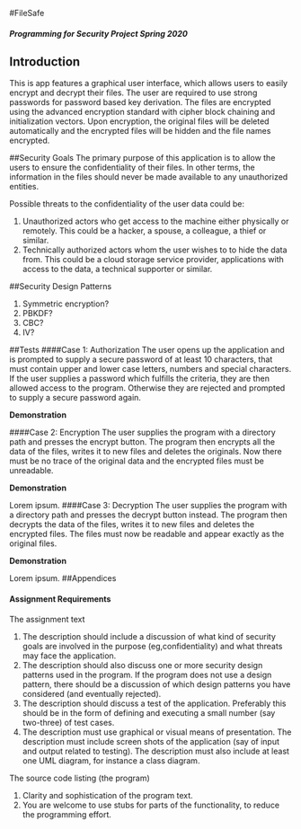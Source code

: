 #FileSafe
##### Programming for Security Project Spring 2020

## Introduction
This is app features a graphical user interface, which allows users to easily encrypt and decrypt their files. The user are required to use strong passwords for password based key derivation. The files are encrypted using the advanced encryption standard with cipher block chaining and initialization vectors. Upon encryption, the original files will be deleted automatically and the encrypted files will be hidden and the file names encrypted.

##Security Goals
The primary purpose of this application is to allow the users to ensure the confidentiality of their files. In other terms, the information in the files should never be made available to any unauthorized entities.

Possible threats to the confidentiality of the user data could be:
1. Unauthorized actors who get access to the machine either physically or remotely. This could be a hacker, a spouse, a colleague, a thief or similar.
2. Technically authorized actors whom the user wishes to to hide the data from. This could be a cloud storage service provider, applications with access to the data, a technical supporter or similar.

##Security Design Patterns
1. Symmetric encryption?
2. PBKDF?
3. CBC?
4. IV?

##Tests
####Case 1: Authorization
The user opens up the application and is prompted to supply a secure password of at least 10 characters, that must contain upper and lower case letters, numbers and special characters. If the user supplies a password which fulfills the criteria, they are then allowed access to the program. Otherwise they are rejected and prompted to supply a secure password again.

__Demonstration__

####Case 2: Encryption
The user supplies the program with a directory path and presses the encrypt button. The program then encrypts all the data of the files, writes it to new files and deletes the originals. Now there must be no trace of the original data and the encrypted files must be unreadable.

__Demonstration__

Lorem ipsum.
####Case 3: Decryption
The user supplies the program with a directory path and presses the decrypt button instead. The program then decrypts the data of the files, writes it to new files and deletes the encrypted files. The files must now be readable and appear exactly as the original files.

__Demonstration__

Lorem ipsum.
##Appendices

#### Assignment Requirements
The assignment text 
1) The description should include a discussion of what kind of security goals are involved in the purpose (eg,confidentiality) and what threats may face the application. 
2) The description should also discuss one or more security design patterns used in the program. If the program does not use a design pattern, there should be a discussion of which design patterns you have considered (and eventually rejected).
3) The description should discuss a test of the application. Preferably this should be in the form of defining and executing a small number (say two-three) of test cases.
4) The description must use graphical or visual means of presentation. The description must include screen shots of the application (say of input and output related to testing). The description must also include at least one UML diagram, for instance a class diagram.

The source code listing (the program)
1. Clarity and sophistication of the program text.
2. You are welcome to use stubs for parts of the functionality, to reduce the programming effort.